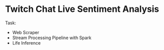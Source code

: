 # Twitch Chat Live Sentiment Analysis

Task: 
- Web Scraper 
- Stream Processing Pipeline with Spark 
- Life Inference
